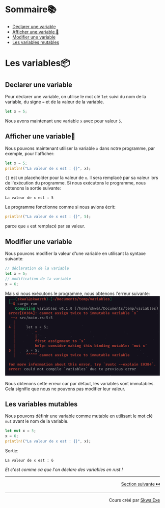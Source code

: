 # Sommaire📚
- [Déclarer une variable](#declarer-une-variable)
- [Afficher une variable 💬](#afficher-une-variable)
- [Modifier une variable](#modifier-une-variable)
- [Les variables mutables](#les-variables-mutable)

# Les variables📦
## Declarer une variable
Pour déclarer une variable, on utilise le mot clé `let` suivi du nom de la variable, du signe `=` et de la valeur de la variable.

```rust
let x = 5;
```

Nous avons maintenant une variable  `x` avec pour valeur `5`.
## Afficher une variable💬
Nous pouvons maintenant utiliser la variable `x` dans notre programme, par exemple, pour l'afficher:

```rust
let x = 5;
println!("La valeur de x est : {}", x);
```

`{}` est un placeholder pour la valeur de `x`. Il sera remplacé par sa valeur lors de l'exécution du programme.
Si nous exécutons le programme, nous obtenons la sortie suivante:
```
La valeur de x est : 5
```

Le programme fonctionne comme si nous avions écrit:
```rust
println!("La valeur de x est : {}", 5);
```
parce que `x` est remplacé par sa valeur.
## Modifier une variable
Nous pouvons modifier la valeur d'une variable en utilisant la syntaxe suivante:

```rust 
// déclaration de la variable
let x = 5;
// modification de la variable
x = 6;
```

Mais si nous exécutons le programme, nous obtenons l'erreur suivante:
![](1.png)

Nous obtenons cette erreur car par défaut, les variables sont immutables. Cela signifie que nous ne pouvons pas modifier leur valeur.

## Les variables mutables
Nous pouvons définir une variable comme mutable en utilisant le mot clé `mut` avant le nom de la variable.

```rust
let mut x = 5;
x = 6;
println!("La valeur de x est : {}", x);
```

Sortie:
```
La valeur de x est : 6
```

*Et c'est comme ca que l'on déclare des variables en rust !*






---

<p align="right"><a href="https://github.com/SkwalExe/apprendre-rust/tree/main/cours/les-types-de-donnees">Section suivante ⏭️</a></p>

---


<p align="right">Cours créé par <a href="https://github.com/SkwalExe/" target="_blank">SkwalExe</a></p>